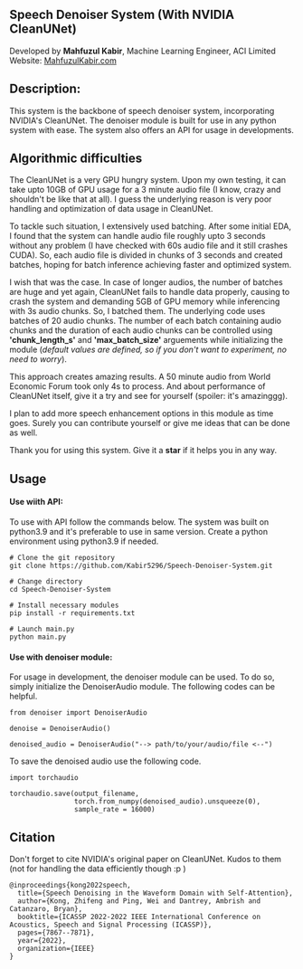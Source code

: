 ## Speech Denoiser System (With NVIDIA CleanUNet)
Developed by <b> Mahfuzul Kabir</b>,
Machine Learning Engineer,
ACI Limited
Website: <a href = mahfuzulkabir.com>MahfuzulKabir.com</a>

## Description:
This system is the backbone of speech denoiser system, incorporating NVIDIA's CleanUNet. The denoiser module is built for use in any python system with ease. The system also offers an API for usage in developments.

## Algorithmic difficulties
The CleanUNet is a very GPU hungry system. Upon my own testing, it can take upto 10GB of GPU usage for a 3 minute audio file (I know, crazy and shouldn't be like that at all). I guess the underlying reason is very poor handling and optimization of data usage in CleanUNet.

To tackle such situation, I extensively used batching. After some initial EDA, I found that the system can handle audio file roughly upto 3 seconds without any problem (I have checked with 60s audio file and it still crashes CUDA). So, each audio file is divided in chunks of 3 seconds and created batches, hoping for batch inference achieving faster and optimized system.

I wish that was the case. In case of longer audios, the number of batches are huge and yet again, CleanUNet fails to handle data properly, causing to crash the system and demanding 5GB of GPU memory while inferencing with 3s audio chunks. So, I batched them. The underlying code uses batches of 20 audio chunks. The number of each batch containing audio chunks and the duration of each audio chunks can be controlled using <b>'chunk_length_s'</b> and <b>'max_batch_size'</b> arguements while initializing the module (<i>default values are defined, so if you don't want to experiment, no need to worry</i>).

This approach creates amazing results. A 50 minute audio from World Economic Forum took only 4s to process. And about performance of CleanUNet itself, give it a try and see for yourself (spoiler: it's amazinggg).

I plan to add more speech enhancement options in this module as time goes. Surely you can contribute yourself or give me ideas that can be done as well.

Thank you for using this system. Give it a <b>star</b> if it helps you in any way.

## Usage
#### Use wiith API:
To use with API follow the commands below. The system was built on python3.9 and it's preferable to use in same version. Create a python environment using python3.9 if needed.

```
# Clone the git repository
git clone https://github.com/Kabir5296/Speech-Denoiser-System.git

# Change directory
cd Speech-Denoiser-System

# Install necessary modules
pip install -r requirements.txt

# Launch main.py
python main.py
```

#### Use with denoiser module:
For usage in development, the denoiser module can be used. To do so, simply initialize the DenoiserAudio module. The following codes can be helpful.

```
from denoiser import DenoiserAudio

denoise = DenoiserAudio()

denoised_audio = DenoiserAudio("--> path/to/your/audio/file <--")
```

To save the denoised audio use the following code.

```
import torchaudio

torchaudio.save(output_filename, 
                torch.from_numpy(denoised_audio).unsqueeze(0), 
                sample_rate = 16000)
```

## Citation
Don't forget to cite NVIDIA's original paper on CleanUNet. Kudos to them (not for handling the data efficiently though :p )
```
@inproceedings{kong2022speech,
  title={Speech Denoising in the Waveform Domain with Self-Attention},
  author={Kong, Zhifeng and Ping, Wei and Dantrey, Ambrish and Catanzaro, Bryan},
  booktitle={ICASSP 2022-2022 IEEE International Conference on Acoustics, Speech and Signal Processing (ICASSP)},
  pages={7867--7871},
  year={2022},
  organization={IEEE}
}
```